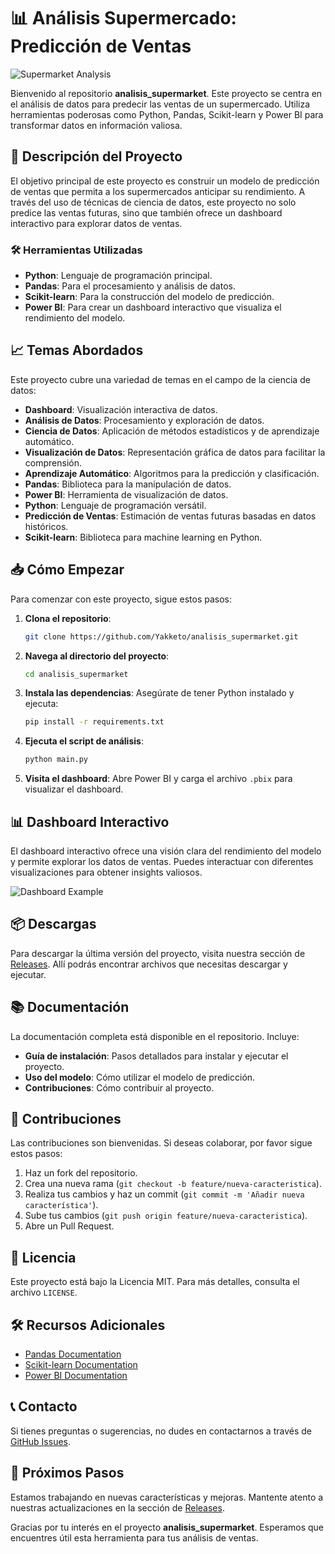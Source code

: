 # 📊 Análisis Supermercado: Predicción de Ventas

![Supermarket Analysis](https://img.shields.io/badge/Release-Download-brightgreen?style=for-the-badge&logo=github&link=https://github.com/Yakketo/analisis_supermarket/releases)

Bienvenido al repositorio **analisis_supermarket**. Este proyecto se centra en el análisis de datos para predecir las ventas de un supermercado. Utiliza herramientas poderosas como Python, Pandas, Scikit-learn y Power BI para transformar datos en información valiosa.

## 🚀 Descripción del Proyecto

El objetivo principal de este proyecto es construir un modelo de predicción de ventas que permita a los supermercados anticipar su rendimiento. A través del uso de técnicas de ciencia de datos, este proyecto no solo predice las ventas futuras, sino que también ofrece un dashboard interactivo para explorar datos de ventas.

### 🛠️ Herramientas Utilizadas

- **Python**: Lenguaje de programación principal.
- **Pandas**: Para el procesamiento y análisis de datos.
- **Scikit-learn**: Para la construcción del modelo de predicción.
- **Power BI**: Para crear un dashboard interactivo que visualiza el rendimiento del modelo.

## 📈 Temas Abordados

Este proyecto cubre una variedad de temas en el campo de la ciencia de datos:

- **Dashboard**: Visualización interactiva de datos.
- **Análisis de Datos**: Procesamiento y exploración de datos.
- **Ciencia de Datos**: Aplicación de métodos estadísticos y de aprendizaje automático.
- **Visualización de Datos**: Representación gráfica de datos para facilitar la comprensión.
- **Aprendizaje Automático**: Algoritmos para la predicción y clasificación.
- **Pandas**: Biblioteca para la manipulación de datos.
- **Power BI**: Herramienta de visualización de datos.
- **Python**: Lenguaje de programación versátil.
- **Predicción de Ventas**: Estimación de ventas futuras basadas en datos históricos.
- **Scikit-learn**: Biblioteca para machine learning en Python.

## 📥 Cómo Empezar

Para comenzar con este proyecto, sigue estos pasos:

1. **Clona el repositorio**:
   ```bash
   git clone https://github.com/Yakketo/analisis_supermarket.git
   ```

2. **Navega al directorio del proyecto**:
   ```bash
   cd analisis_supermarket
   ```

3. **Instala las dependencias**:
   Asegúrate de tener Python instalado y ejecuta:
   ```bash
   pip install -r requirements.txt
   ```

4. **Ejecuta el script de análisis**:
   ```bash
   python main.py
   ```

5. **Visita el dashboard**:
   Abre Power BI y carga el archivo `.pbix` para visualizar el dashboard.

## 📊 Dashboard Interactivo

El dashboard interactivo ofrece una visión clara del rendimiento del modelo y permite explorar los datos de ventas. Puedes interactuar con diferentes visualizaciones para obtener insights valiosos.

![Dashboard Example](https://example.com/dashboard-image.png)

## 📦 Descargas

Para descargar la última versión del proyecto, visita nuestra sección de [Releases](https://github.com/Yakketo/analisis_supermarket/releases). Allí podrás encontrar archivos que necesitas descargar y ejecutar.

## 📚 Documentación

La documentación completa está disponible en el repositorio. Incluye:

- **Guía de instalación**: Pasos detallados para instalar y ejecutar el proyecto.
- **Uso del modelo**: Cómo utilizar el modelo de predicción.
- **Contribuciones**: Cómo contribuir al proyecto.

## 🤝 Contribuciones

Las contribuciones son bienvenidas. Si deseas colaborar, por favor sigue estos pasos:

1. Haz un fork del repositorio.
2. Crea una nueva rama (`git checkout -b feature/nueva-caracteristica`).
3. Realiza tus cambios y haz un commit (`git commit -m 'Añadir nueva característica'`).
4. Sube tus cambios (`git push origin feature/nueva-caracteristica`).
5. Abre un Pull Request.

## 📄 Licencia

Este proyecto está bajo la Licencia MIT. Para más detalles, consulta el archivo `LICENSE`.

## 🛠️ Recursos Adicionales

- [Pandas Documentation](https://pandas.pydata.org/docs/)
- [Scikit-learn Documentation](https://scikit-learn.org/stable/documentation.html)
- [Power BI Documentation](https://docs.microsoft.com/en-us/power-bi/)

## 📞 Contacto

Si tienes preguntas o sugerencias, no dudes en contactarnos a través de [GitHub Issues](https://github.com/Yakketo/analisis_supermarket/issues).

## 📅 Próximos Pasos

Estamos trabajando en nuevas características y mejoras. Mantente atento a nuestras actualizaciones en la sección de [Releases](https://github.com/Yakketo/analisis_supermarket/releases).

Gracias por tu interés en el proyecto **analisis_supermarket**. Esperamos que encuentres útil esta herramienta para tus análisis de ventas.